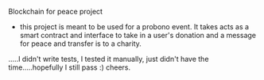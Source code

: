 Blockchain for peace project

- this project is meant to be used for a probono event. It takes acts as a smart contract and interface to take in a user's donation and a message for peace and transfer is to a charity.

.....I didn't write tests, I tested it manually, just didn't have the time.....hopefully I still pass :) cheers. 